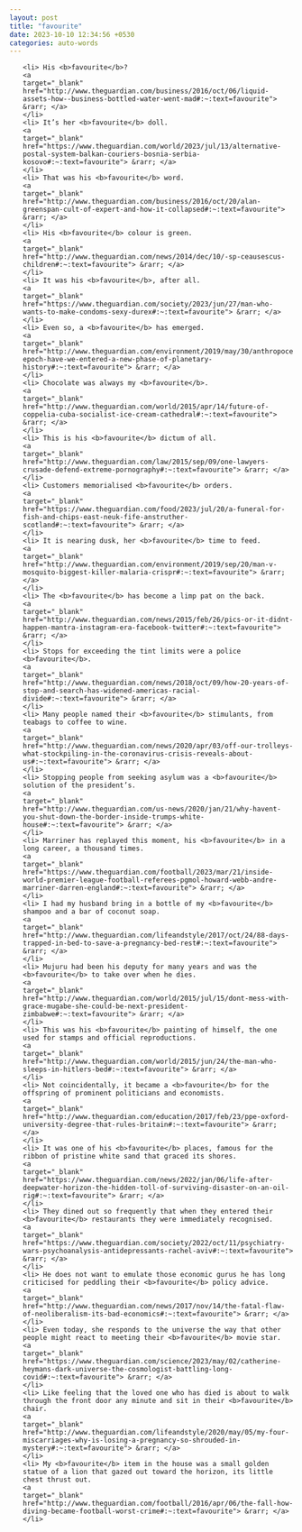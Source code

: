 ```yaml
---
layout: post
title: "favourite"
date: 2023-10-10 12:34:56 +0530
categories: auto-words
---
```

<ol>

    <li> His <b>favourite</b>?
    <a 
    target="_blank" 
    href="http://www.theguardian.com/business/2016/oct/06/liquid-assets-how--business-bottled-water-went-mad#:~:text=favourite"> &rarr; </a>
    </li>
    <li> It’s her <b>favourite</b> doll.
    <a 
    target="_blank" 
    href="https://www.theguardian.com/world/2023/jul/13/alternative-postal-system-balkan-couriers-bosnia-serbia-kosovo#:~:text=favourite"> &rarr; </a>
    </li>
    <li> That was his <b>favourite</b> word.
    <a 
    target="_blank" 
    href="http://www.theguardian.com/business/2016/oct/20/alan-greenspan-cult-of-expert-and-how-it-collapsed#:~:text=favourite"> &rarr; </a>
    </li>
    <li> His <b>favourite</b> colour is green.
    <a 
    target="_blank" 
    href="http://www.theguardian.com/news/2014/dec/10/-sp-ceausescus-children#:~:text=favourite"> &rarr; </a>
    </li>
    <li> It was his <b>favourite</b>, after all.
    <a 
    target="_blank" 
    href="https://www.theguardian.com/society/2023/jun/27/man-who-wants-to-make-condoms-sexy-durex#:~:text=favourite"> &rarr; </a>
    </li>
    <li> Even so, a <b>favourite</b> has emerged.
    <a 
    target="_blank" 
    href="http://www.theguardian.com/environment/2019/may/30/anthropocene-epoch-have-we-entered-a-new-phase-of-planetary-history#:~:text=favourite"> &rarr; </a>
    </li>
    <li> Chocolate was always my <b>favourite</b>.
    <a 
    target="_blank" 
    href="http://www.theguardian.com/world/2015/apr/14/future-of-coppelia-cuba-socialist-ice-cream-cathedral#:~:text=favourite"> &rarr; </a>
    </li>
    <li> This is his <b>favourite</b> dictum of all.
    <a 
    target="_blank" 
    href="http://www.theguardian.com/law/2015/sep/09/one-lawyers-crusade-defend-extreme-pornography#:~:text=favourite"> &rarr; </a>
    </li>
    <li> Customers memorialised <b>favourite</b> orders.
    <a 
    target="_blank" 
    href="https://www.theguardian.com/food/2023/jul/20/a-funeral-for-fish-and-chips-east-neuk-fife-anstruther-scotland#:~:text=favourite"> &rarr; </a>
    </li>
    <li> It is nearing dusk, her <b>favourite</b> time to feed.
    <a 
    target="_blank" 
    href="http://www.theguardian.com/environment/2019/sep/20/man-v-mosquito-biggest-killer-malaria-crispr#:~:text=favourite"> &rarr; </a>
    </li>
    <li> The <b>favourite</b> has become a limp pat on the back.
    <a 
    target="_blank" 
    href="http://www.theguardian.com/news/2015/feb/26/pics-or-it-didnt-happen-mantra-instagram-era-facebook-twitter#:~:text=favourite"> &rarr; </a>
    </li>
    <li> Stops for exceeding the tint limits were a police <b>favourite</b>.
    <a 
    target="_blank" 
    href="http://www.theguardian.com/news/2018/oct/09/how-20-years-of-stop-and-search-has-widened-americas-racial-divide#:~:text=favourite"> &rarr; </a>
    </li>
    <li> Many people named their <b>favourite</b> stimulants, from teabags to coffee to wine.
    <a 
    target="_blank" 
    href="http://www.theguardian.com/news/2020/apr/03/off-our-trolleys-what-stockpiling-in-the-coronavirus-crisis-reveals-about-us#:~:text=favourite"> &rarr; </a>
    </li>
    <li> Stopping people from seeking asylum was a <b>favourite</b> solution of the president’s.
    <a 
    target="_blank" 
    href="http://www.theguardian.com/us-news/2020/jan/21/why-havent-you-shut-down-the-border-inside-trumps-white-house#:~:text=favourite"> &rarr; </a>
    </li>
    <li> Marriner has replayed this moment, his <b>favourite</b> in a long career, a thousand times.
    <a 
    target="_blank" 
    href="https://www.theguardian.com/football/2023/mar/21/inside-world-premier-league-football-referees-pgmol-howard-webb-andre-marriner-darren-england#:~:text=favourite"> &rarr; </a>
    </li>
    <li> I had my husband bring in a bottle of my <b>favourite</b> shampoo and a bar of coconut soap.
    <a 
    target="_blank" 
    href="http://www.theguardian.com/lifeandstyle/2017/oct/24/88-days-trapped-in-bed-to-save-a-pregnancy-bed-rest#:~:text=favourite"> &rarr; </a>
    </li>
    <li> Mujuru had been his deputy for many years and was the <b>favourite</b> to take over when he dies.
    <a 
    target="_blank" 
    href="http://www.theguardian.com/world/2015/jul/15/dont-mess-with-grace-mugabe-she-could-be-next-president-zimbabwe#:~:text=favourite"> &rarr; </a>
    </li>
    <li> This was his <b>favourite</b> painting of himself, the one used for stamps and official reproductions.
    <a 
    target="_blank" 
    href="http://www.theguardian.com/world/2015/jun/24/the-man-who-sleeps-in-hitlers-bed#:~:text=favourite"> &rarr; </a>
    </li>
    <li> Not coincidentally, it became a <b>favourite</b> for the offspring of prominent politicians and economists.
    <a 
    target="_blank" 
    href="http://www.theguardian.com/education/2017/feb/23/ppe-oxford-university-degree-that-rules-britain#:~:text=favourite"> &rarr; </a>
    </li>
    <li> It was one of his <b>favourite</b> places, famous for the ribbon of pristine white sand that graced its shores.
    <a 
    target="_blank" 
    href="https://www.theguardian.com/news/2022/jan/06/life-after-deepwater-horizon-the-hidden-toll-of-surviving-disaster-on-an-oil-rig#:~:text=favourite"> &rarr; </a>
    </li>
    <li> They dined out so frequently that when they entered their <b>favourite</b> restaurants they were immediately recognised.
    <a 
    target="_blank" 
    href="https://www.theguardian.com/society/2022/oct/11/psychiatry-wars-psychoanalysis-antidepressants-rachel-aviv#:~:text=favourite"> &rarr; </a>
    </li>
    <li> He does not want to emulate those economic gurus he has long criticised for peddling their <b>favourite</b> policy advice.
    <a 
    target="_blank" 
    href="http://www.theguardian.com/news/2017/nov/14/the-fatal-flaw-of-neoliberalism-its-bad-economics#:~:text=favourite"> &rarr; </a>
    </li>
    <li> Even today, she responds to the universe the way that other people might react to meeting their <b>favourite</b> movie star.
    <a 
    target="_blank" 
    href="https://www.theguardian.com/science/2023/may/02/catherine-heymans-dark-universe-the-cosmologist-battling-long-covid#:~:text=favourite"> &rarr; </a>
    </li>
    <li> Like feeling that the loved one who has died is about to walk through the front door any minute and sit in their <b>favourite</b> chair.
    <a 
    target="_blank" 
    href="http://www.theguardian.com/lifeandstyle/2020/may/05/my-four-miscarriages-why-is-losing-a-pregnancy-so-shrouded-in-mystery#:~:text=favourite"> &rarr; </a>
    </li>
    <li> My <b>favourite</b> item in the house was a small golden statue of a lion that gazed out toward the horizon, its little chest thrust out.
    <a 
    target="_blank" 
    href="http://www.theguardian.com/football/2016/apr/06/the-fall-how-diving-became-football-worst-crime#:~:text=favourite"> &rarr; </a>
    </li>